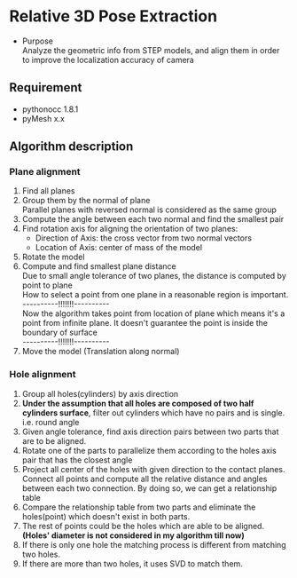 # Relative 3D Pose Extraction
- Purpose  
  Analyze the geometric info from STEP models, and align them in order to improve the localization accuracy of camera



## Requirement
- pythonocc 1.8.1
- pyMesh x.x

## Algorithm description
### Plane alignment
1. Find all planes
2. Group them by the normal of plane  
   Parallel planes with reversed normal is considered as the same group
3. Compute the angle between each two normal and find the smallest pair
4. Find rotation axis for aligning the orientation of two planes:  
   - Direction of Axis: the cross vector from two normal vectors
   - Location of Axis: center of mass of the model
5. Rotate the model
6. Compute and find smallest plane distance  
   Due to small angle tolerance of two planes, the distance is computed by point to plane  
   How to select a point from one plane in a reasonable region is important.  
   ----------!!!!!!!----------  
   Now the algorithm takes point from location of plane which means it's a point from infinite plane. It doesn't guarantee the point is inside the boundary of surface  
   ----------!!!!!!!----------  
7. Move the model (Translation along normal)

### Hole alignment

1. Group all holes(cylinders) by axis direction
2. **Under the assumption that all holes are composed of two half cylinders surface**, filter out cylinders which have no pairs and is single. i.e. round angle
3. Given angle tolerance, find axis direction pairs between two parts that are to be aligned.
4. Rotate one of the parts to parallelize them according to the holes axis pair that has the closest angle
5. Project all center of the holes with given direction to the contact planes. Connect all points and compute all the relative distance and angles between each two connection. By doing so, we can get a relationship table
6. Compare the relationship table from two parts and eliminate the holes(point) which doesn't exist in both parts.
7. The rest of points could be the holes which are able to be aligned. **(Holes' diameter is not considered in my algorithm till now)**
8. If there is only one hole the matching process is different from matching two holes.
9. If there are more than two holes, it uses SVD to match them.